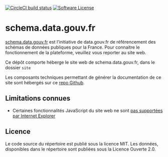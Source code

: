 [![CircleCI build status](https://img.shields.io/circleci/project/github/etalab/schema.data.gouv.fr.svg?style=flat-square)](https://circleci.com/gh/etalab/schema.data.gouv.fr)
[![Software License](https://img.shields.io/badge/Licence-MIT%2C%20Licence%20Ouverte-orange.svg?style=flat-square)](https://github.com/etalab/schema.data.gouv.fr/blob/master/LICENSE.md)

# schema.data.gouv.fr

[schema.data.gouv.fr](https://schema.data.gouv.fr) est l’initiative de data.gouv.fr de référencement des schémas de données publiques pour la France. Pour connaitre le fonctionnement de la plateforme, veuillez vous reporter au site web.

Ce dépôt comporte héberge le site web de schema.data.gouv.fr, dans le dossier `site`

Les composants techniques permettant de générer la documentation de ce site sont hébergés sur ce [repo Github](https://github.com/etalab/dag_schema_data_gouv_fr).

## Limitations connues
- Certaines fonctionnalités JavaScript du site web ne sont [pas supportées par Internet Explorer](https://github.com/etalab/schema.data.gouv.fr/pull/102#issuecomment-624131955)

## Licence
Le code source du répertoire est publié sous la licence MIT. Les données, disponibles dans le répertoire sont publiées sous la Licence Ouverte 2.0.

